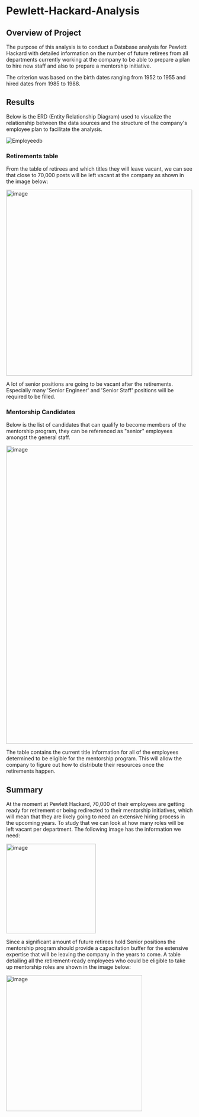 # Pewlett-Hackard-Analysis

## Overview of Project

The purpose of this analysis is to conduct a Database analysis for Pewlett Hackard with detailed information on the number of future retirees from all departments currently working at the company to be able to prepare a plan to hire new staff and also to prepare a mentorship initiative. 

The criterion was based on the birth dates ranging from 1952 to 1955 and hired dates from 1985 to 1988.

## Results

Below is the ERD (Entity Relationship Diagram) used to visualize the relationship between the data sources and the structure of the company's employee plan to facilitate the analysis. 

![Employeedb](https://user-images.githubusercontent.com/94248676/180588041-96811ce2-54a7-407b-8038-df109e56166c.png)

### Retirements table

From the table of retirees and which titles they will leave vacant, we can see that close to 70,000 posts will be left vacant at the company as shown in the image below:

<img width="502" alt="image" src="https://user-images.githubusercontent.com/94248676/180588158-2353f70d-f15c-44a6-b986-88930535bf77.png">

A lot of senior positions are going to be vacant after the retirements. Especially many 'Senior Engineer' and 'Senior Staff' positions will be required to be filled.

### Mentorship Candidates

Below is the list of candidates that can qualify to become members of the mentorship program, they can be referenced as "senior" employees amongst the general staff.

<img width="805" alt="image" src="https://user-images.githubusercontent.com/94248676/180588197-c4b48a21-5e47-460b-80fd-b82de6ff53a1.png">

The table contains the current title information for all of the employees determined to be eligible for the mentorship program. This will allow the company to figure out how to distribute their resources once the retirements happen.

## Summary

At the moment at Pewlett Hackard, 70,000 of their employees are getting ready for retirement or being redirected to their mentorship initiatives, which will mean that they are likely going to need an extensive hiring process in the upcoming years. To study that we can look at how many roles will be left vacant per department. The following image has the information we need:

<img width="242" alt="image" src="https://user-images.githubusercontent.com/94248676/180588274-20550399-550c-4c86-a217-09c6504d8667.png">

 Since a significant amount of future retirees hold Senior positions the mentorship program should provide a capacitation buffer for the extensive expertise that will be leaving the company in the years to come. A table detailing all the retirement-ready employees who could be eligible to take up mentorship roles are shown in the image below:

<img width="367" alt="image" src="https://user-images.githubusercontent.com/94248676/180588285-4752b520-bb54-41d4-9847-8674a2456235.png">

